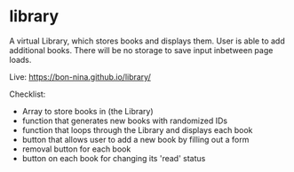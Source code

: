 # library

A virtual Library, which stores books and displays them. User is able to add additional books.
There will be no storage to save input inbetween page loads.

Live: https://bon-nina.github.io/library/

Checklist: 
- Array to store books in (the Library)
- function that generates new books with randomized IDs
- function that loops through the Library and displays each book
- button that allows user to add a new book by filling out a form
- removal button for each book
- button on each book for changing its 'read' status
